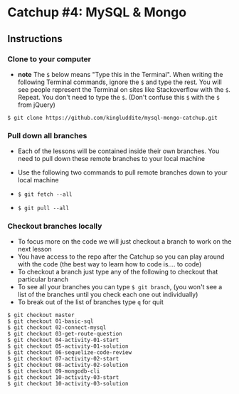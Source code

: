 # Catchup #4: MySQL & Mongo

## Instructions
### Clone to your computer
* **note** The `$` below means "Type this in the Terminal". When writing the following Terminal commands, ignore the `$` and type the rest. You will see people represent the Terminal on sites like Stackoverflow with the `$`. Repeat. You don't need to type the `$`. (Don't confuse this `$` with the `$` from jQuery)

`$ git clone https://github.com/kingluddite/mysql-mongo-catchup.git`

### Pull down all branches
* Each of the lessons will be contained inside their own branches. You need to pull down these remote branches to your local machine
* Use the following two commands to pull remote branches down to your local machine

* `$ git fetch --all`
* `$ git pull --all`

### Checkout branches locally
* To focus more on the code we will just checkout a branch to work on the next lesson
* You have access to the repo after the Catchup so you can play around with the code (the best way to learn how to code is.... to code)
* To checkout a branch just type any of the following to checkout that particular branch
* To see all your branches you can type `$ git branch`, (you won't see a list of the branches until you check each one out individually)
* To break out of the list of branches type `q` for quit

```
$ git checkout master
$ git checkout 01-basic-sql
$ git checkout 02-connect-mysql
$ git checkout 03-get-route-question
$ git checkout 04-activity-01-start
$ git checkout 05-activity-01-solution
$ git checkout 06-sequelize-code-review
$ git checkout 07-activity-02-start
$ git checkout 08-activity-02-solution
$ git checkout 09-mongodb-cli
$ git checkout 10-activity-03-start
$ git checkout 10-activity-03-solution
```
